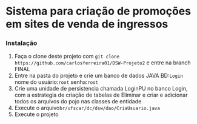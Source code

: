 Sistema para criação de promoções em sites de venda de ingressos
==============

### Instalação

1. Faça o clone deste projeto com `git clone https://github.com/carlosferreira01/DSW-Projeto2` e entre na branch FINAL
2. Entre na pasta do projeto e crie um banco de dados JAVA BD:`Login` nome do usuário:`root` senha:`root`
3. Crie uma unidade de persistencia chamada LoginPU no banco Login, com a estrategia de criação de tabelas de Eliminar e criar e adicionar todos os arquivos do pojo nas classes de entidade
4. Execute o arquivo`br/ufscar/dc/dsw/dao/CriaUsuario.java`  
5. Execute o projeto


